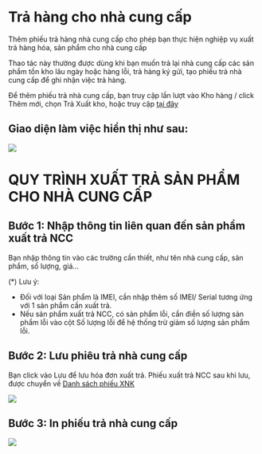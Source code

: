 # Trả hàng cho nhà cung cấp

Thêm phiếu trả hàng nhà cung cấp cho phép bạn thực hiện nghiệp vụ xuất trả hàng hóa, sản phẩm cho nhà cung cấp

Thao tác này thường được dùng khi bạn muốn trả lại nhà cung cấp các sản phẩm tồn kho lâu ngày hoặc hàng lỗi, trả hàng ký gửi, tạo phiếu trả nhà cung cấp để ghi nhận việc trả hàng.

Để thêm phiếu trả nhà cung cấp, bạn truy cập lần lượt vào Kho hàng / click Thêm mới, chọn Trả Xuất kho, hoặc truy cập [tại đây](https://new.nhanh.vn/inventory/bill/export)

## Giao diện làm việc hiển thị như sau:

![](https://raw.githubusercontent.com/nhanhapi/manual/master/docs/kho-hang/tra-hang.png?token=AQA6TRCOIYKLKBJ22LBRYJS66GEAE)

# QUY TRÌNH XUẤT TRẢ SẢN PHẨM CHO NHÀ CUNG CẤP
## Bước 1: Nhập thông tin liên quan đến sản phẩm xuất trả NCC
Bạn nhập thông tin vào các trường cần thiết, như tên nhà cung cấp, sản phẩm, số lượng, giá...

(*) Lưu ý:

- Đối với loại Sản phẩm là IMEI, cần nhập thêm số IMEI/ Serial tương ứng với 1 sản phẩm cần xuất trả.
- Nếu sản phẩm xuất trả NCC, có sản phẩm lỗi, cần điền số lượng sản phẩm lỗi vào cột Số lượng lỗi để hệ thống trừ giảm số lượng sản phẩm lỗi.
## Bước 2: Lưu phiêu trả nhà cung cấp
Bạn click vào Lưu để lưu hóa đơn xuất trả.
Phiếu xuất trả NCC sau khi lưu, được chuyển về [Danh sách phiếu XNK](https://new.nhanh.vn/inventory/bill/index)

![](https://raw.githubusercontent.com/nhanhapi/manual/master/docs/kho-hang/img/danh-sach-phieu-tra.png?token=AQA6TRA4WNBUQQO7AOQKERC66GESM)

## Bước 3: In phiếu trả nhà cung cấp
![](https://github.com/nhanhapi/manual/blob/master/docs/kho-hang/img/phieu-tra-hang.png) 
